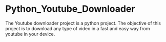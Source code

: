 # Python_Youtube_Downloader
The Youtube downloader project is a python project. The objective of this project is to download any type of video in a fast and easy way from youtube in your device. 

